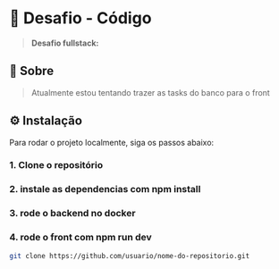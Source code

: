 # 🚀 Desafio - Código

> **Desafio fullstack:**

## 📝 Sobre

> Atualmente estou tentando trazer as tasks do banco para o front

## ⚙️ Instalação

Para rodar o projeto localmente, siga os passos abaixo:

### 1. Clone o repositório

### 2. instale as dependencias com npm install

### 3. rode o backend no docker

### 4. rode o front com npm run dev


```bash
git clone https://github.com/usuario/nome-do-repositorio.git
